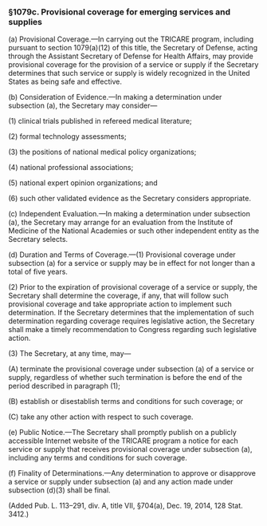 ### §1079c. Provisional coverage for emerging services and supplies ###

(a) Provisional Coverage.—In carrying out the TRICARE program, including pursuant to section 1079(a)(12) of this title, the Secretary of Defense, acting through the Assistant Secretary of Defense for Health Affairs, may provide provisional coverage for the provision of a service or supply if the Secretary determines that such service or supply is widely recognized in the United States as being safe and effective.

(b) Consideration of Evidence.—In making a determination under subsection (a), the Secretary may consider—

(1) clinical trials published in refereed medical literature;

(2) formal technology assessments;

(3) the positions of national medical policy organizations;

(4) national professional associations;

(5) national expert opinion organizations; and

(6) such other validated evidence as the Secretary considers appropriate.

(c) Independent Evaluation.—In making a determination under subsection (a), the Secretary may arrange for an evaluation from the Institute of Medicine of the National Academies or such other independent entity as the Secretary selects.

(d) Duration and Terms of Coverage.—(1) Provisional coverage under subsection (a) for a service or supply may be in effect for not longer than a total of five years.

(2) Prior to the expiration of provisional coverage of a service or supply, the Secretary shall determine the coverage, if any, that will follow such provisional coverage and take appropriate action to implement such determination. If the Secretary determines that the implementation of such determination regarding coverage requires legislative action, the Secretary shall make a timely recommendation to Congress regarding such legislative action.

(3) The Secretary, at any time, may—

(A) terminate the provisional coverage under subsection (a) of a service or supply, regardless of whether such termination is before the end of the period described in paragraph (1);

(B) establish or disestablish terms and conditions for such coverage; or

(C) take any other action with respect to such coverage.

(e) Public Notice.—The Secretary shall promptly publish on a publicly accessible Internet website of the TRICARE program a notice for each service or supply that receives provisional coverage under subsection (a), including any terms and conditions for such coverage.

(f) Finality of Determinations.—Any determination to approve or disapprove a service or supply under subsection (a) and any action made under subsection (d)(3) shall be final.

(Added Pub. L. 113–291, div. A, title VII, §704(a), Dec. 19, 2014, 128 Stat. 3412.)